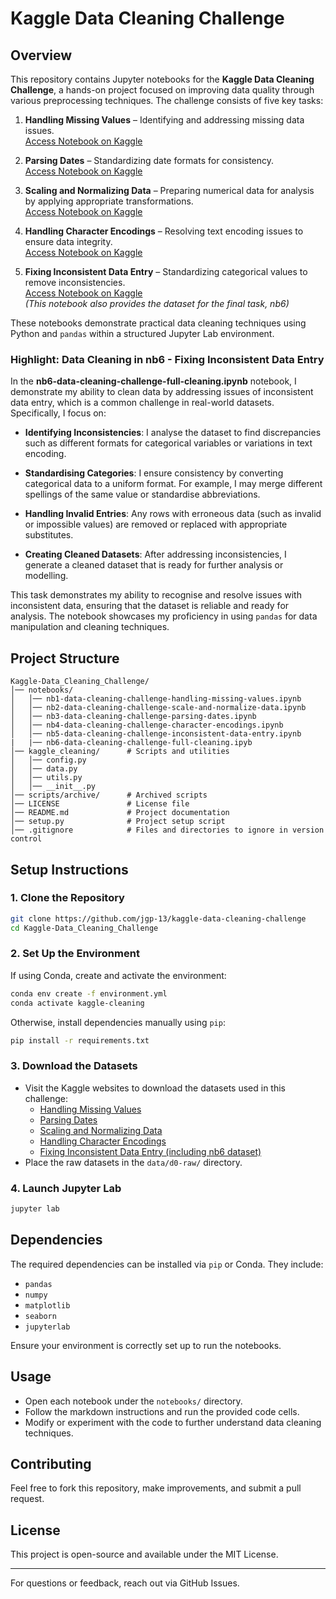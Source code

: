 # Kaggle Data Cleaning Challenge

## Overview
This repository contains Jupyter notebooks for the **Kaggle Data Cleaning Challenge**, a hands-on project focused on improving data quality through various preprocessing techniques. The challenge consists of five key tasks:

1. **Handling Missing Values** – Identifying and addressing missing data issues.  
   [Access Notebook on Kaggle](https://www.kaggle.com/code/rtatman/data-cleaning-challenge-handling-missing-values)
   
2. **Parsing Dates** – Standardizing date formats for consistency.  
   [Access Notebook on Kaggle](https://www.kaggle.com/code/rtatman/data-cleaning-challenge-parsing-dates)
   
3. **Scaling and Normalizing Data** – Preparing numerical data for analysis by applying appropriate transformations.  
   [Access Notebook on Kaggle](https://www.kaggle.com/code/rtatman/data-cleaning-challenge-scale-and-normalize-data)
   
4. **Handling Character Encodings** – Resolving text encoding issues to ensure data integrity.  
   [Access Notebook on Kaggle](https://www.kaggle.com/code/rtatman/data-cleaning-challenge-character-encodings)
   
5. **Fixing Inconsistent Data Entry** – Standardizing categorical values to remove inconsistencies.  
   [Access Notebook on Kaggle](https://www.kaggle.com/code/rtatman/data-cleaning-challenge-inconsistent-data-entry)  
   *(This notebook also provides the dataset for the final task, nb6)*

These notebooks demonstrate practical data cleaning techniques using Python and `pandas` within a structured Jupyter Lab environment.

### Highlight: Data Cleaning in nb6 - Fixing Inconsistent Data Entry

In the **nb6-data-cleaning-challenge-full-cleaning.ipynb** notebook, I demonstrate my ability to clean data by addressing issues of inconsistent data entry, which is a common challenge in real-world datasets. Specifically, I focus on:

- **Identifying Inconsistencies**: I analyse the dataset to find discrepancies such as different formats for categorical variables or variations in text encoding.
  
- **Standardising Categories**: I ensure consistency by converting categorical data to a uniform format. For example, I may merge different spellings of the same value or standardise abbreviations.

- **Handling Invalid Entries**: Any rows with erroneous data (such as invalid or impossible values) are removed or replaced with appropriate substitutes.

- **Creating Cleaned Datasets**: After addressing inconsistencies, I generate a cleaned dataset that is ready for further analysis or modelling.

This task demonstrates my ability to recognise and resolve issues with inconsistent data, ensuring that the dataset is reliable and ready for analysis. The notebook showcases my proficiency in using `pandas` for data manipulation and cleaning techniques.

## Project Structure
```
Kaggle-Data_Cleaning_Challenge/
│── notebooks/
│   │── nb1-data-cleaning-challenge-handling-missing-values.ipynb
│   │── nb2-data-cleaning-challenge-scale-and-normalize-data.ipynb
│   │── nb3-data-cleaning-challenge-parsing-dates.ipynb
│   │── nb4-data-cleaning-challenge-character-encodings.ipynb
│   │── nb5-data-cleaning-challenge-inconsistent-data-entry.ipynb
|   |── nb6-data-cleaning-challenge-full-cleaning.ipyb
│── kaggle_cleaning/      # Scripts and utilities
│   │── config.py
│   │── data.py
│   │── utils.py
│   │── __init__.py
│── scripts/archive/      # Archived scripts
│── LICENSE               # License file
│── README.md             # Project documentation
│── setup.py              # Project setup script
│── .gitignore            # Files and directories to ignore in version control
```

## Setup Instructions
### 1. Clone the Repository
```bash
git clone https://github.com/jgp-13/kaggle-data-cleaning-challenge
cd Kaggle-Data_Cleaning_Challenge
```

### 2. Set Up the Environment
If using Conda, create and activate the environment:
```bash
conda env create -f environment.yml
conda activate kaggle-cleaning
```
Otherwise, install dependencies manually using `pip`:
```bash
pip install -r requirements.txt
```

### 3. Download the Datasets
- Visit the Kaggle websites to download the datasets used in this challenge:
  - [Handling Missing Values](https://www.kaggle.com/code/rtatman/data-cleaning-challenge-handling-missing-values)
  - [Parsing Dates](https://www.kaggle.com/code/rtatman/data-cleaning-challenge-parsing-dates)
  - [Scaling and Normalizing Data](https://www.kaggle.com/code/rtatman/data-cleaning-challenge-scale-and-normalize-data)
  - [Handling Character Encodings](https://www.kaggle.com/code/rtatman/data-cleaning-challenge-character-encodings)
  - [Fixing Inconsistent Data Entry (including nb6 dataset)](https://www.kaggle.com/code/rtatman/data-cleaning-challenge-inconsistent-data-entry)
- Place the raw datasets in the `data/d0-raw/` directory.


### 4. Launch Jupyter Lab
```bash
jupyter lab
```

## Dependencies
The required dependencies can be installed via `pip` or Conda. They include:
- `pandas`
- `numpy`
- `matplotlib`
- `seaborn`
- `jupyterlab`

Ensure your environment is correctly set up to run the notebooks.

## Usage
- Open each notebook under the `notebooks/` directory.
- Follow the markdown instructions and run the provided code cells.
- Modify or experiment with the code to further understand data cleaning techniques.

## Contributing
Feel free to fork this repository, make improvements, and submit a pull request.

## License
This project is open-source and available under the MIT License.

---

For questions or feedback, reach out via GitHub Issues.